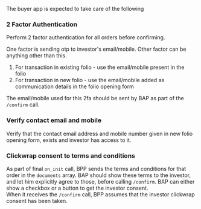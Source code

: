 The buyer app is expected to take care of the following

### 2 Factor Authentication
Perform 2 factor authentication for all orders before confirming.  

One factor is sending otp to investor's email/mobile. Other factor can be anything other than this.  
1. For transaction in existing folio - use the email/mobile present in the folio  
2. For transaction in new folio - use the email/mobile added as communication details in the folio opening form  

The email/mobile used for this 2fa should be sent by BAP as part of the `/confirm` call.

### Verify contact email and mobile
Verify that the contact email address and mobile number given in new folio opening form, exists and investor has access to it.

### Clickwrap consent to terms and conditions
As part of final `on_init` call, BPP sends the terms and conditions for that order in the `documents` array. BAP should show these terms to the investor, and let him explicitly agree to those, before calling `/confirm`. BAP can either show a checkbox or a button to get the investor consent.  
When it receives the `/confirm` call, BPP assumes that the investor clickwrap consent has been taken.